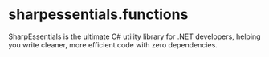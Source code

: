 # sharpessentials.functions
SharpEssentials is the ultimate C# utility library for .NET developers, helping you write cleaner, more efficient code with zero dependencies.
